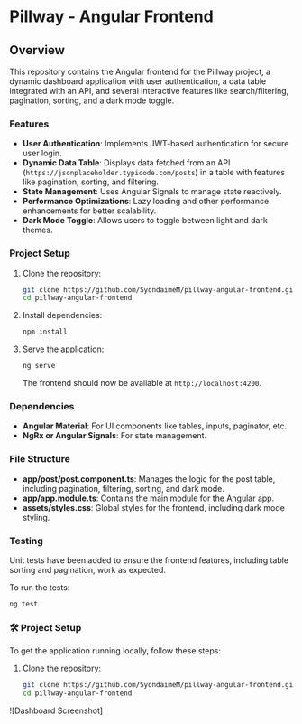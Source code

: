 
# Pillway - Angular Frontend

## Overview

This repository contains the Angular frontend for the Pillway project, a dynamic dashboard application with user authentication, a data table integrated with an API, and several interactive features like search/filtering, pagination, sorting, and a dark mode toggle.

### Features

- **User Authentication**: Implements JWT-based authentication for secure user login.
- **Dynamic Data Table**: Displays data fetched from an API (`https://jsonplaceholder.typicode.com/posts`) in a table with features like pagination, sorting, and filtering.
- **State Management**: Uses Angular Signals to manage state reactively.
- **Performance Optimizations**: Lazy loading and other performance enhancements for better scalability.
- **Dark Mode Toggle**: Allows users to toggle between light and dark themes.

### Project Setup

1. Clone the repository:
   ```bash
   git clone https://github.com/SyondaimeM/pillway-angular-frontend.git
   cd pillway-angular-frontend
   ```

2. Install dependencies:
   ```bash
   npm install
   ```

3. Serve the application:
   ```bash
   ng serve
   ```

   The frontend should now be available at `http://localhost:4200`.

### Dependencies

- **Angular Material**: For UI components like tables, inputs, paginator, etc.
- **NgRx or Angular Signals**: For state management.

### File Structure

- **app/post/post.component.ts**: Manages the logic for the post table, including pagination, filtering, sorting, and dark mode.
- **app/app.module.ts**: Contains the main module for the Angular app.
- **assets/styles.css**: Global styles for the frontend, including dark mode styling.

### Testing

Unit tests have been added to ensure the frontend features, including table sorting and pagination, work as expected.

To run the tests:
```bash
ng test
```
### 🛠️ Project Setup

To get the application running locally, follow these steps:

1. Clone the repository:
   ```bash
   git clone https://github.com/SyondaimeM/pillway-angular-frontend.git
   cd pillway-angular-frontend
   
![Dashboard Screenshot]